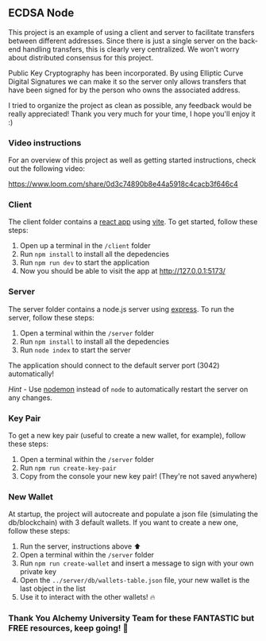 ## ECDSA Node

This project is an example of using a client and server to facilitate transfers between different addresses. Since there is just a single server on the back-end handling transfers, this is clearly very centralized. We won't worry about distributed consensus for this project.

Public Key Cryptography has been incorporated. By using Elliptic Curve Digital Signatures we can make it so the server only allows transfers that have been signed for by the person who owns the associated address.

I tried to organize the project as clean as possible, any feedback would be really appreciated!
Thank you very much for your time, I hope you'll enjoy it :)

### Video instructions

For an overview of this project as well as getting started instructions, check out the following video:

https://www.loom.com/share/0d3c74890b8e44a5918c4cacb3f646c4

### Client

The client folder contains a [react app](https://reactjs.org/) using [vite](https://vitejs.dev/). To get started, follow these steps:

1. Open up a terminal in the `/client` folder
2. Run `npm install` to install all the depedencies
3. Run `npm run dev` to start the application
4. Now you should be able to visit the app at http://127.0.0.1:5173/

### Server

The server folder contains a node.js server using [express](https://expressjs.com/). To run the server, follow these steps:

1. Open a terminal within the `/server` folder
2. Run `npm install` to install all the depedencies
3. Run `node index` to start the server

The application should connect to the default server port (3042) automatically!

_Hint_ - Use [nodemon](https://www.npmjs.com/package/nodemon) instead of `node` to automatically restart the server on any changes.

### Key Pair

To get a new key pair (useful to create a new wallet, for example), follow these steps:

1. Open a terminal within the `/server` folder
2. Run `npm run create-key-pair`
3. Copy from the console your new key pair! (They're not saved anywhere)

### New Wallet

At startup, the project will autocreate and populate a json file (simulating the db/blockchain)
with 3 default wallets. If you want to create a new one, follow these steps:

1. Run the server, instructions above ⬆️
2. Open a terminal within the `/server` folder
3. Run `npm run create-wallet` and insert a message to sign with your own private key
4. Open the `../server/db/wallets-table.json` file, your new wallet is the last object in the list
5. Use it to interact with the other wallets! 🔥

### Thank You Alchemy University Team for these FANTASTIC but FREE resources, keep going! 🙏
